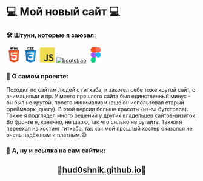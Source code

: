 # 💻 Мой новый сайт 💻

<h3 align="left">🛠 Штуки, которые я заюзал:</h3>

<a href="https://www.w3.org/html/" target="_blank">
  <img src="https://raw.githubusercontent.com/devicons/devicon/master/icons/html5/html5-original-wordmark.svg" alt="html5" width="40" height="40"/></a>
<a href="https://www.w3schools.com/css/" target="_blank"> 
  <img src="https://raw.githubusercontent.com/devicons/devicon/master/icons/css3/css3-original-wordmark.svg" alt="css3" width="40" height="40"/></a>
<a href="https://www.javascript.com/" target="_blank"> 
  <img src="https://raw.githubusercontent.com/devicons/devicon/master/icons/javascript/javascript-original.svg" alt="javascript" width="40" height="40"/></a>
<a href="https://getbootstrap.com/" target="_blank"> 
  <img src="https://img.icons8.com/color/48/000000/bootstrap.png" alt="bootstrap" width="40" height="40"/></a>
<a href="https://www.figma.com" target="_blank"> 
  <img src="https://raw.githubusercontent.com/devicons/devicon/master/icons/figma/figma-original.svg" alt="figma" width="40" height="40"/></a>


<h3 align="left">📄 О самом проекте:</h3>
Походил по сайтам людей с гитхаба, и захотел себе тоже крутой сайт, с анимациями и пр. У моего прошлого сайта был единственный минус - он был не крутой, просто минимализм 
(ещё он использовал старый фреймворк jquery). В этой версии больше красоты (из-за бутстрапа). Также я подглядел много решений у других владельцев сайтов-визиток. 
Во фронте я, конечно, не шарю, так что сильно не ругайте. Также я переехал на хостинг гитхаба, так как мой прошлый хостер оказался не очень надёжным и платным.😅


<h3 align="left">🔗 А, ну и ссылка на сам сайтик:</h3>
<h2 align="center">💎<a href="https://hud0shnik.github.io/">hud0shnik.github.io</a>💎</h2>


